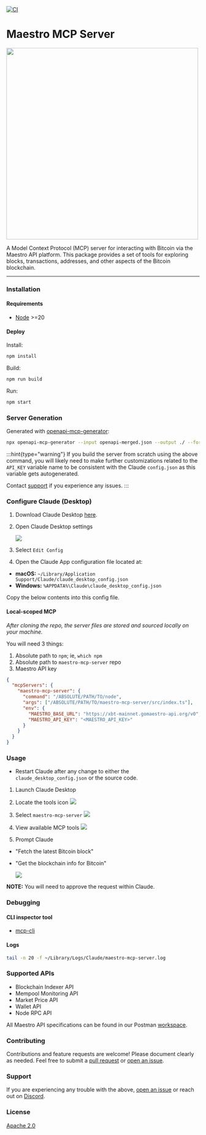 [![CI](https://github.com/maestro-org/maestro-mcp-server/actions/workflows/ci.yml/badge.svg)](https://github.com/maestro-org/maestro-mcp-server/actions/workflows/ci.yml)

# Maestro MCP Server

<img src="https://github.com/user-attachments/assets/98413b13-42c0-4438-9231-e61cdb946039" width="500"><br />

A Model Context Protocol (MCP) server for interacting with Bitcoin via the Maestro API platform. This package provides a set of tools for exploring blocks, transactions, addresses, and other aspects of the Bitcoin blockchain.

---

### Installation

#### Requirements

- [Node](https://nodejs.org/en) >=20

#### Deploy

Install:

```bash
npm install
```

Build:

```bash
npm run build
```

Run:

```bash
npm start
```

### Server Generation

Generated with [openapi-mcp-generator](https://github.com/harsha-iiiv/openapi-mcp-generator):

```bash
npx openapi-mcp-generator --input openapi-merged.json --output ./ --force
```

:::hint{type="warning"}
If you build the server from scratch using the above command, you will likely need to make further customizations related to the `API_KEY` variable name to be consistent with the Claude `config.json` as this variable gets autogenerated.

Contact [support](#support) if you experience any issues.
:::

### Configure Claude (Desktop)

1. Download Claude Desktop [here](https://claude.ai/download).

2. Open Claude Desktop settings

   ![](https://github.com/user-attachments/assets/2112c203-ae28-4a97-881a-b98a629c7809)

3. Select `Edit Config`

4. Open the Claude App configuration file located at:

- **macOS:** `~/Library/Application Support/Claude/claude_desktop_config.json`
- **Windows:** `%APPDATA%\Claude\claude_desktop_config.json`

Copy the below contents into this config file.

#### Local-scoped MCP

_After cloning the repo, the server files are stored and sourced locally on your machine._

You will need 3 things:

1. Absolute path to `npm`; ie, `which npm`
2. Absolute path to `maestro-mcp-server` repo
3. Maestro API key

```json
{
  "mcpServers": {
    "maestro-mcp-server": {
      "command": "/ABSOLUTE/PATH/TO/node",
      "args": ["/ABSOLUTE/PATH/TO/maestro-mcp-server/src/index.ts"],
      "env": {
        "MAESTRO_BASE_URL": "https://xbt-mainnet.gomaestro-api.org/v0",
        "MAESTRO_API_KEY": "<MAESTRO_API_KEY>"
      }
    }
  }
}
```

### Usage

- Restart Claude after any change to either the `claude_desktop_config.json` or the source code.

1. Launch Claude Desktop

2. Locate the tools icon
   ![](https://github.com/user-attachments/assets/053e1589-faf9-4ec9-bab8-2f77b44f2757)

3. Select `maestro-mcp-server`
   ![](https://github.com/user-attachments/assets/302b2535-8b1c-4cab-b3f6-e244a0ffddcc")

4. View available MCP tools
   ![](https://github.com/user-attachments/assets/91503920-6908-463b-b27f-614acf052ac5)

5. Prompt Claude

- "Fetch the latest Bitcoin block"
- "Get the blockchain info for Bitcoin"

  ![](https://github.com/user-attachments/assets/5389404c-0c42-4e30-abba-80c3a618f9dd)

**NOTE:** You will need to approve the request within Claude.

### Debugging

#### CLI inspector tool

- [mcp-cli](https://github.com/wong2/mcp-cli)

#### Logs

```bash
tail -n 20 -f ~/Library/Logs/Claude/maestro-mcp-server.log
```

### Supported APIs

- Blockchain Indexer API
- Mempool Monitoring API
- Market Price API
- Wallet API
- Node RPC API

All Maestro API specifications can be found in our Postman [workspace](https://www.postman.com/go-maestro/maestro-api/overview).

### Contributing

Contributions and feature requests are welcome! Please document clearly as needed. Feel free to submit a [pull request](https://github.com/maestro-org/maestro-mcp/compare) or [open an issue](https://github.com/maestro-org/maestro-mcp/issues/new).

### Support

If you are experiencing any trouble with the above, [open an issue](https://github.com/maestro-org/maestro-mcp/issues/new) or reach out on [Discord](https://discord.gg/ES2rDhBJt3).

### License

[Apache 2.0](#license)

